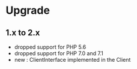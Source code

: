 # Upgrade

## 1.x to 2.x

* dropped support for PHP 5.6
* dropped support for PHP 7.0 and 7.1
* new : ClientInterface implemented in the Client
